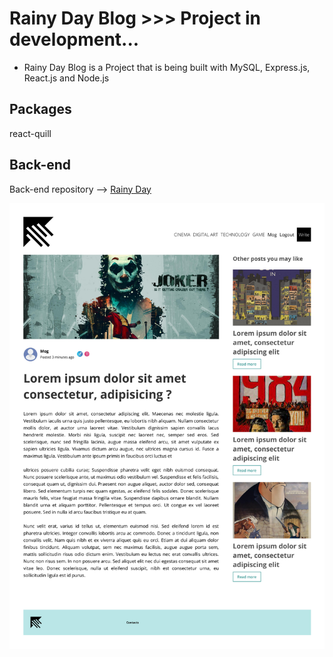 # Rainy Day Blog >>> Project in development...

* Rainy Day Blog is a Project that is being built with MySQL, Express.js, React.js and Node.js 


## Packages

react-quill

## Back-end  
 
Back-end repository --> [Rainy Day](https://github.com/Mog-Rouhi/rainy-day-blog-server)

<img src="./src/img/temp-repo.jpg" alt="drawing" style="width:1000px;"/>
